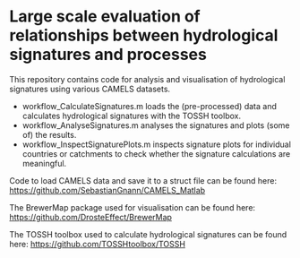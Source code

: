# Large scale evaluation of relationships between hydrological signatures and processes
This repository contains code for analysis and visualisation of hydrological signatures using various CAMELS datasets.

- workflow_CalculateSignatures.m loads the (pre-processed) data and calculates hydrological signatures with the TOSSH toolbox.
- workflow_AnalyseSignatures.m analyses the signatures and plots (some of) the results.
- workflow_InspectSignaturePlots.m inspects signature plots for individual countries or catchments to check whether the signature calculations are meaningful.

Code to load CAMELS data and save it to a struct file can be found here: https://github.com/SebastianGnann/CAMELS_Matlab

The BrewerMap package used for visualisation can be found here: https://github.com/DrosteEffect/BrewerMap

The TOSSH toolbox used to calculate hydrological signatures can be found here: https://github.com/TOSSHtoolbox/TOSSH